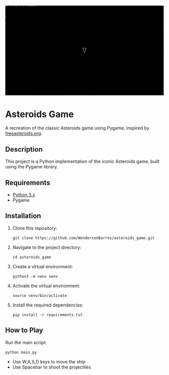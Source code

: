 ![Asteroids Game](https://github.com/WendersonBarros/asteroids_game/blob/main/simplescreenrecorder-2024-10-13_00.22.39(2).gif)

# Asteroids Game

A recreation of the classic Asteroids game using Pygame, inspired by [freeasteroids.org](https://freeasteroids.org/).

## Description

This project is a Python implementation of the iconic Asteroids game, built using the Pygame library. 

## Requirements

- [Python 3.x](https://www.python.org/downloads/)
- Pygame

## Installation

1. Clone this repository:
   
   ```
   git clone https://github.com/WendersonBarros/asteroids_game.git
   ```
2. Navigate to the project directory:
   
   ```
   cd asteroids_game
   ```
3. Create a virtual environment:
   
   ```
   python3 -m venv venv
   ```
4. Activate the virtual environment:
   
   ```
   source venv/bin/activate
   ```
5. Install the required dependencies:
   
   ```
   pip install -r requirements.txt
   ```

## How to Play

Run the main script:

```
python main.py
```

- Use W,A,S,D keys to move the ship
- Use Spacebar to shoot the projectiles
